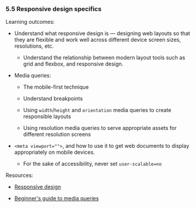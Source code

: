 ### 5.5 Responsive design specifics

Learning outcomes:

- Understand what responsive design is — designing web layouts so that they are flexible and work well across different device screen sizes, resolutions, etc.

  - Understand the relationship between modern layout tools such as grid and flexbox, and responsive design.

- Media queries:

  - The mobile-first technique

  - Understand breakpoints

  - Using `width`/`height` and `orientation` media queries to create responsible layouts

  - Using resolution media queries to serve appropriate assets for different resolution screens

- `<meta viewport="">`, and how to use it to get web documents to display appropriately on mobile devices.

  - For the sake of accessibility, never set `user-scalable=no`

Resources:

- [Responsive design](https://developer.mozilla.org/docs/Learn/CSS/CSS_layout/Responsive_Design)

- [Beginner's guide to media queries](https://developer.mozilla.org/docs/Learn/CSS/CSS_layout/Media_queries)
